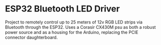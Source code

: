 # ESP32 Bluetooth LED Driver
Project to remotely control up to 25 meters of 12v RGB LED strips via Bluetooth through the ESP32.
Uses a Corasir CX430M psu as both a robust power source and as a housing for the Arduino, replacing the PCIE connector daughterboard.
